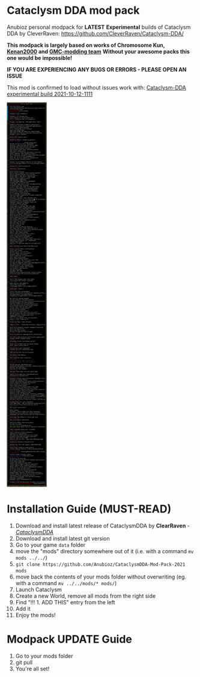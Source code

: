 # Cataclysm DDA mod pack
Anubioz personal modpack for **LATEST** **Experimental** builds of Cataclysm DDA by CleverRaven: https://github.com/CleverRaven/Cataclysm-DDA/

**This modpack is largely based on works of Chromosome Kun, [Kenan2000](https://github.com/Kenan2000/CDDA-Kenan-Modpack) and [GMC-modding team](https://github.com/GMC-Modding-Team/Community-Mod-Compilation-redux)**
**Without your awesome packs this one would be impossible!**

**IF YOU ARE EXPERIENCING ANY BUGS OR ERRORS - PLEASE OPEN AN ISSUE**

This mod is confirmed to load without issues work with: [Cataclysm-DDA experimental build 2021-10-12-1111](https://github.com/CleverRaven/Cataclysm-DDA/releases/tag/cdda-experimental-2021-10-12-1111)

![mod list](modlist.webp)

# Installation Guide (MUST-READ)

1. Download and install latest release of CataclysmDDA by **ClearRaven** - [*CataclysmDDA*](https://github.com/CleverRaven/Cataclysm-DDA/releases)
2. Download and install latest git version
3. Go to your game `data` folder
4. move the "mods" directory somewhere out of it (i.e. with a command `mv mods ../../`)
5. `git clone https://github.com/Anubioz/CataclysmDDA-Mod-Pack-2021 mods`
6. move back the contents of your mods folder without overwriting (eg. with a command `mv ../../mods/* mods/`)
7. Launch Cataclysm
8. Create a new World, remove all mods from the right side
9. Find "!!! 1. ADD THIS" entry from the left
10. Add it
11. Enjoy the mods!


# Modpack UPDATE Guide

1. Go to your mods folder
2. git pull
3. You're all set!

